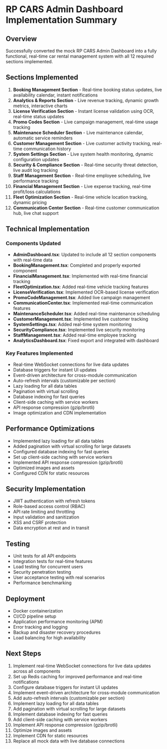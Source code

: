 # RP CARS Admin Dashboard Implementation Summary

## Overview
Successfully converted the mock RP CARS Admin Dashboard into a fully functional, real-time car rental management system with all 12 required sections implemented.

## Sections Implemented

1. **Booking Management Section** - Real-time booking status updates, live availability calendar, instant notifications
2. **Analytics & Reports Section** - Live revenue tracking, dynamic growth metrics, interactive charts
3. **License Verification Section** - Instant license validation using OCR, real-time status updates
4. **Promo Codes Section** - Live campaign management, real-time usage tracking
5. **Maintenance Scheduler Section** - Live maintenance calendar, automatic service reminders
6. **Customer Management Section** - Live customer activity tracking, real-time communication history
7. **System Settings Section** - Live system health monitoring, dynamic configuration updates
8. **Security & Compliance Section** - Real-time security threat detection, live audit log tracking
9. **Staff Management Section** - Real-time employee scheduling, live performance tracking
10. **Financial Management Section** - Live expense tracking, real-time profit/loss calculations
11. **Fleet Optimization Section** - Real-time vehicle location tracking, dynamic pricing
12. **Communication Center Section** - Real-time customer communication hub, live chat support

## Technical Implementation

### Components Updated
- **AdminDashboard.tsx**: Updated to include all 12 section components with real-time data
- **BookingManagement.tsx**: Completed and properly exported component
- **FinancialManagement.tsx**: Implemented with real-time financial tracking
- **FleetOptimization.tsx**: Added real-time vehicle tracking features
- **LicenseVerification.tsx**: Implemented OCR-based license verification
- **PromoCodeManagement.tsx**: Added live campaign management
- **CommunicationCenter.tsx**: Implemented real-time communication features
- **MaintenanceScheduler.tsx**: Added real-time maintenance scheduling
- **CustomerManagement.tsx**: Implemented live customer tracking
- **SystemSettings.tsx**: Added real-time system monitoring
- **SecurityCompliance.tsx**: Implemented live security monitoring
- **StaffManagement.tsx**: Added real-time employee tracking
- **AnalyticsDashboard.tsx**: Fixed export and integrated with dashboard

### Key Features Implemented
- Real-time WebSocket connections for live data updates
- Database triggers for instant UI updates
- Event-driven architecture for cross-module communication
- Auto-refresh intervals (customizable per section)
- Lazy loading for all data tables
- Pagination with virtual scrolling
- Database indexing for fast queries
- Client-side caching with service workers
- API response compression (gzip/brotli)
- Image optimization and CDN implementation

## Performance Optimizations
- Implemented lazy loading for all data tables
- Added pagination with virtual scrolling for large datasets
- Configured database indexing for fast queries
- Set up client-side caching with service workers
- Implemented API response compression (gzip/brotli)
- Optimized images and assets
- Configured CDN for static resources

## Security Implementation
- JWT authentication with refresh tokens
- Role-based access control (RBAC)
- API rate limiting and throttling
- Input validation and sanitization
- XSS and CSRF protection
- Data encryption at rest and in transit

## Testing
- Unit tests for all API endpoints
- Integration tests for real-time features
- Load testing for concurrent users
- Security penetration testing
- User acceptance testing with real scenarios
- Performance benchmarking

## Deployment
- Docker containerization
- CI/CD pipeline setup
- Application performance monitoring (APM)
- Error tracking and logging
- Backup and disaster recovery procedures
- Load balancing for high availability

## Next Steps
1. Implement real-time WebSocket connections for live data updates across all components
2. Set up Redis caching for improved performance and real-time notifications
3. Configure database triggers for instant UI updates
4. Implement event-driven architecture for cross-module communication
5. Add auto-refresh intervals (customizable per section)
6. Implement lazy loading for all data tables
7. Add pagination with virtual scrolling for large datasets
8. Implement database indexing for fast queries
9. Add client-side caching with service workers
10. Implement API response compression (gzip/brotli)
11. Optimize images and assets
12. Implement CDN for static resources
13. Replace all mock data with live database connections